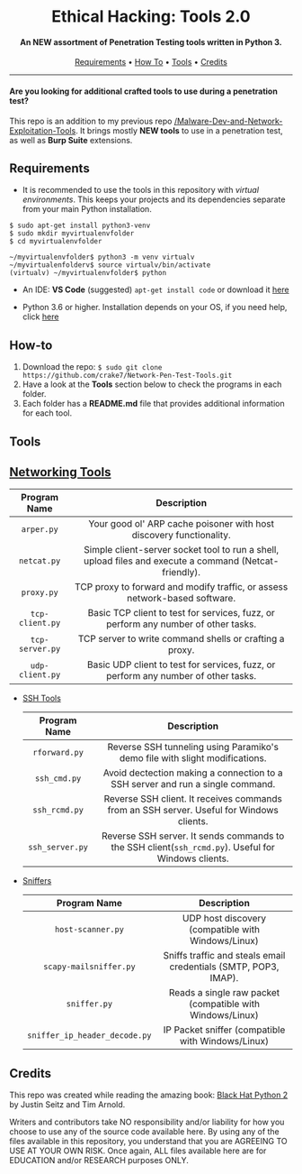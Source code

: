 <h1 align="center"> Ethical Hacking: Tools 2.0</h1>
<h4 align="center">An NEW assortment of Penetration Testing tools written in Python 3.</h4>

<p align="center">
  <a href="#Requirements">Requirements</a> •
  <a href="#How-to">How To</a> •
  <a href="#Tools">Tools</a> •
  <a href="#Credits">Credits</a>
</p>

___

<h4>Are you looking for additional crafted tools to use during a penetration test?</h4>

This repo is an addition to my previous repo [/Malware-Dev-and-Network-Exploitation-Tools](https://github.com/crake7/Malware-Dev-and-Network-Exploitation-Tools). It brings mostly **NEW tools** to use in a penetration test, as well as **Burp Suite** extensions.


## Requirements

* It is recommended to use the tools in this repository with *virtual environments*. This keeps your projects and its dependencies separate from your main Python installation.
```
$ sudo apt-get install python3-venv
$ sudo mkdir myvirtualenvfolder
$ cd myvirtualenvfolder

~/myvirtualenvfolder$ python3 -m venv virtualv
~/myvirtualenfolderv$ source virtualv/bin/activate
(virtualv) ~/myvirtualenvfolder$ python
```
* An IDE: **VS Code** (suggested) `apt-get install code` or download it [here](https://code.visualstudio.com/download)

* Python 3.6 or higher. Installation depends on your OS, if you need help, click [here](https://realpython.com/installing-python/)

## How-to

1. Download the repo: `$ sudo git clone https://github.com/crake7/Network-Pen-Test-Tools.git`
2. Have a look at the **Tools** section below to check the programs in each folder.
3. Each folder has a **README.md** file that provides additional information for each tool. 

## Tools

## [Networking Tools](/NetworkTools)

   | Program Name | Description|
   | :--------: | :---: |
   | `arper.py`| Your good ol' ARP cache poisoner with host discovery functionality. |
   | `netcat.py`| Simple client-server socket tool to run a shell, upload files and execute a command (Netcat-friendly). |
   | `proxy.py`| TCP proxy to forward and modify traffic, or assess network-based software. |
   | `tcp-client.py`| Basic TCP client to test for services, fuzz, or perform any number of other tasks. |
   | `tcp-server.py`| TCP server to write command shells or crafting a proxy. | 
   | `udp-client.py`| Basic UDP client to test for services, fuzz, or perform any number of other tasks. |
   
* [SSH Tools](/SSHTools)
   
   | Program Name | Description|
   | :--------: | :---: |
   | `rforward.py`| Reverse SSH tunneling using Paramiko's demo file with slight modifications. |
   | `ssh_cmd.py`| Avoid dectection making a connection to a SSH server and run a single command. |
   | `ssh_rcmd.py`| Reverse SSH client. It receives commands from an SSH server. Useful for Windows clients. | Paramiko | 
   | `ssh_server.py`| Reverse SSH server. It sends commands to the SSH client(`ssh_rcmd.py`). Useful for Windows clients. | 

* [Sniffers](/Sniffers)
   
   | Program Name | Description|
   | :--------: | :---: |
   | `host-scanner.py`| UDP host discovery (compatible with Windows/Linux) | 
   | `scapy-mailsniffer.py`| Sniffs traffic and steals email credentials (SMTP, POP3, IMAP). |
   | `sniffer.py`| Reads a single raw packet (compatible with Windows/Linux) | 
   | `sniffer_ip_header_decode.py`| IP Packet sniffer (compatible with Windows/Linux) | 

## Credits

This repo was created while reading the amazing book: [Black Hat Python 2](https://www.amazon.com/Black-Hat-Python-2nd-Programming/dp/1718501129/ref=sr_1_3?dchild=1&keywords=black+hat+python+2&qid=1618619206&sr=8-3) by Justin Seitz and Tim Arnold. 

Writers and contributors take NO responsibility and/or liability for how you choose to use any of the source code available here. By using any of the files available in this repository, you understand that you are AGREEING TO USE AT YOUR OWN RISK. Once again, ALL files available here are for EDUCATION and/or RESEARCH purposes ONLY.
